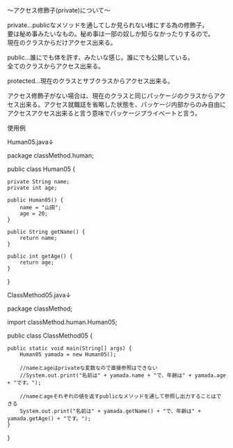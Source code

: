 〜アクセス修飾子(private)について〜

private…publicなメソッドを通してしか見られない様にする為の修飾子。<br>
要は秘め事みたいなもの。秘め事は一部の奴しか知らなかったりするので。<br>
現在のクラスからだけアクセス出来る。<br>

public…誰にでも体を許す、みたいな感じ。誰にでも公開している。<br>
全てのクラスからアクセス出来る。<br>

protected…現在のクラスとサブクラスからアクセス出来る。<br>

アクセス修飾子がない場合は、現在のクラスと同じパッケージのクラスからアクセス出来る。アクセス就職誌を省略した状態を、パッケージ内部からのみ自由にアクセスアクセス出来ると言う意味でパッケージプライベートと言う。<br>

使用例<br>

Human05.java↓<br>

package classMethod.human;<br>

public class Human05 {<br>

	private String name;
    private int age;

    public Human05() {
        name = "山田";
        age = 20;
    }

    public String getName() {
        return name;
    }

    public int getAge() {
        return age;
    }
}<br>

ClassMethod05.java↓<br>

package classMethod;<br>

import classMethod.human.Human05;<br>

public class ClassMethod05 {<br>

	public static void main(String[] args) {
        Human05 yamada = new Human05();  

        //nameとageはprivateな変数なので直接参照はできない
        //System.out.print("名前は" + yamada.name + "で、年齢は" + yamada.age + "です。");

        //nameとageそれぞれの値を返すpublicなメソッドを通して参照し出力することはできる
        System.out.print("名前は" + yamada.getName() + "で、年齢は" + yamada.getAge() + "です。");
    }
}<br>
